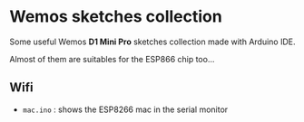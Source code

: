# Wemos sketches collection

Some useful Wemos **D1 Mini Pro** sketches collection made with Arduino IDE.

Almost of them are suitables for the ESP866 chip too...

## Wifi

* `mac.ino` : shows the ESP8266 mac in the serial monitor

